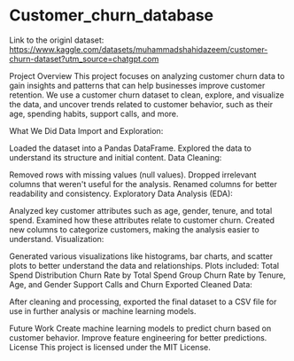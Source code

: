 # Customer_churn_database

Link to the originl dataset: https://www.kaggle.com/datasets/muhammadshahidazeem/customer-churn-dataset?utm_source=chatgpt.com

Project Overview
This project focuses on analyzing customer churn data to gain insights and patterns that can help businesses improve customer retention. We use a customer churn dataset to clean, explore, and visualize the data, and uncover trends related to customer behavior, such as their age, spending habits, support calls, and more.

What We Did
Data Import and Exploration:

Loaded the dataset into a Pandas DataFrame.
Explored the data to understand its structure and initial content.
Data Cleaning:

Removed rows with missing values (null values).
Dropped irrelevant columns that weren't useful for the analysis.
Renamed columns for better readability and consistency.
Exploratory Data Analysis (EDA):

Analyzed key customer attributes such as age, gender, tenure, and total spend.
Examined how these attributes relate to customer churn.
Created new columns to categorize customers, making the analysis easier to understand.
Visualization:

Generated various visualizations like histograms, bar charts, and scatter plots to better understand the data and relationships.
Plots included:
Total Spend Distribution
Churn Rate by Total Spend Group
Churn Rate by Tenure, Age, and Gender
Support Calls and Churn
Exported Cleaned Data:

After cleaning and processing, exported the final dataset to a CSV file for use in further analysis or machine learning models.

Future Work
Create machine learning models to predict churn based on customer behavior.
Improve feature engineering for better predictions.
License
This project is licensed under the MIT License.


